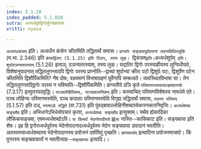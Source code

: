 ```yaml
---
index: 5.1.28
index_padded: 5.1.028
sutra: अध्यर्धपूर्वद्विगोर्लुगसंज्ञायाम्
vritti: nyasa

---
```

`अध्यरधकसम्` इति। अध्यर्धेन कंसेन क्रीतमिति तद्धितार्थे समासः। `प्राग्वतेः सङ्ख्यापूर्वदपानां तदन्तविधिरलुकि` (म.भा. 2.346) इति `कंसाट्टिठन् (5.1.25) इति टिठन्, तस्य लुक्। `द्विकंसम्` इति। `अध्यर्धशूर्पम्` इति। शूर्पादञन्यतरस्याम्` (5.1.26) इत्यञ्; ठञन्यतरस्याम्, तस्य लुक्। यद्यतिर द्विगोः परस्यार्हीयस्य लुग्विधीयते, विशेषानुपादनात् तद्धितलुगन्तादपि द्विगोः परस्य प्राप्नोति--द्वाब्यां शूर्पाभ्यां क्रीतः पटो द्विशूर्पः पटः, द्विशूर्पेण पटेन क्रीतमिति द्विशौर्पिकमिति? नैष दोषः; वक्ष्यमाणं विभाषाग्रहणं पूर्वेणापि सम्बध्यते। व्यवस्थितविभाषा सा। तेन तद्धितलुगन्ताद्द्विगोः परस्य न भविष्यति--द्विशौर्पिकमिति। प्राग्वतीये ठञि कृते `परिमाणान्तस्यासञ्ज्ञाशाणयोः` (7.3.17) इत्युत्तरपदवृद्धिः।
`पाञ्चलोहितिकम्, पाञ्चकलापिकम्` इति। कस्याचित् परिमाणविशेषस्य नामधेये एते। पञ्च लोहिन्यः परिमाणमस्येति, पञ्च कपालाः परिमाणमस्येति विगृह्य तद्धितार्थे समासः, `तदस्य परिमाम्` (5.1.57) इति ठञ्, `भस्याऽढे तद्धिते` (वा.731) इति पुंवद्बावाल्लोहिनीशब्दस्येकारनकारनिवृत्तिः।
`अध्यर्धशब्दः सङ्ख्यैव` इति। अभिधानेऽभिधेयोपचारं कृत्वा, `अध्यर्धशब्दः सङ्ख्यैव` इत्युक्तम्। यथैव ह्येकादिका लौकिकसङ्ख्या, एवमध्यर्धंशब्दोऽपि। `स किमर्थं भेदनोपादीयते` झ्र्`सः` नास्ति--कासिकाट इति। सङ्ख्याया इति शेषः। इह हि द्वगोरध्यर्धपूर्वस्य भेदेनोपादनादध्यर्धपूर्वस्य भेदेन सङ्ख्याया उपादानं भवतीति। अतस्तस्याध्यर्धशब्दस्य भेदेनोपादानस्य प्रयोजनं दर्शयितुं पृच्छति। `ज्ञापकार्थम्` इत्यादिना प्रयोजनमाचष्टे। किं पुनरस्य सङ्ख्याकार्यं न भवतीत्याह--`सङ्ख्यायाः` इत्यादि।।